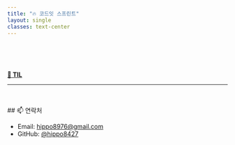```yaml
---
title: "🔥 코드잇 스프린트"
layout: single
classes: text-center
---
```


<br>
<br>
<br>

 <a href="/2025-04-24-TIL.html"><strong>📅 TIL</strong></a>




                  
---
<br>
<br>
## 📫 연락처


- Email: hippo8976@gmail.com
- GitHub: [@hippo8427](https://github.com/hippo8427)
